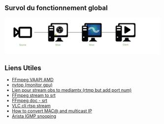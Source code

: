 Survol du fonctionnement global
---------------------------------
![Fonctionnement Global](./Lab%20Cegep%20Sher%20Topologie%20Phase%204.jpg)

Liens Utiles
---------------------------------
- [FFmpeg VAAPI AMD](https://trac.ffmpeg.org/wiki/Hardware/VAAPI)
- [nvtop (monitor gpu)](https://www.cyberciti.biz/hardware/nvtop-command-in-linux-to-monitor-nvidia-amd-intel-gpus/)
- [Lien pour stream obs to mediamtx (rtmp but add port num)](https://github.com/bluenviron/mediamtx?tab=readme-ov-file#obs-studio)
- [FFmpeg stream to srt](https://eyevinntechnology.medium.com/using-ffmpeg-and-srt-to-transport-video-signal-to-the-cloud-7160960f846a)
- [FFmpeg doc - srt](https://ffmpeg.org/ffmpeg-all.html#srt)
- [VLC cli rtsp stream](https://www.smfmediadesign.com/blog/open-vlc-rtsp-in-windows-from-command-line)
- [How to convert MAC@ and multicast IP](https://ipcisco.com/lesson/multicast-mac-addresses/)
- [Arista IGMP snooping](https://www.arista.com/en/um-eos/eos-igmp-and-igmp-snooping)